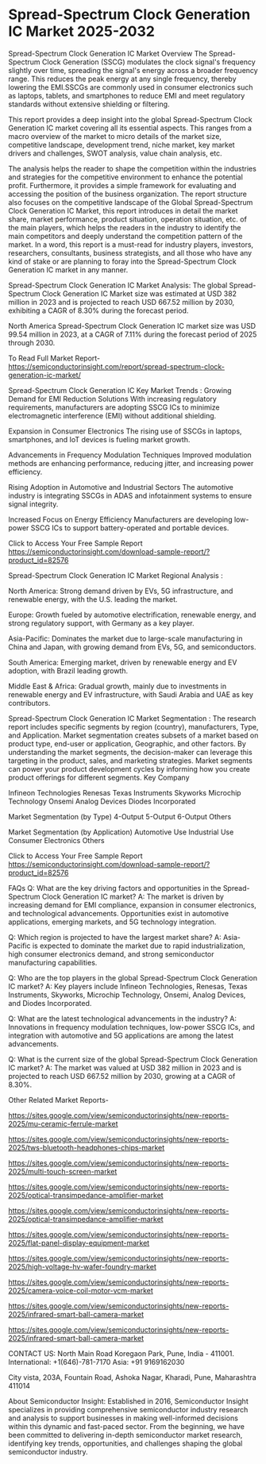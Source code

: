 <h1>Spread-Spectrum Clock Generation IC Market 2025-2032</h1>
Spread-Spectrum Clock Generation IC Market Overview
The Spread-Spectrum Clock Generation (SSCG) modulates the clock signal's frequency slightly over time, spreading the signal's energy across a broader frequency range. This reduces the peak energy at any single frequency, thereby lowering the EMI.SSCGs are commonly used in consumer electronics such as laptops, tablets, and smartphones to reduce EMI and meet regulatory standards without extensive shielding or filtering.

This report provides a deep insight into the global Spread-Spectrum Clock Generation IC market covering all its essential aspects. This ranges from a macro overview of the market to micro details of the market size, competitive landscape, development trend, niche market, key market drivers and challenges, SWOT analysis, value chain analysis, etc.

The analysis helps the reader to shape the competition within the industries and strategies for the competitive environment to enhance the potential profit. Furthermore, it provides a simple framework for evaluating and accessing the position of the business organization. The report structure also focuses on the competitive landscape of the Global Spread-Spectrum Clock Generation IC Market, this report introduces in detail the market share, market performance, product situation, operation situation, etc. of the main players, which helps the readers in the industry to identify the main competitors and deeply understand the competition pattern of the market.
In a word, this report is a must-read for industry players, investors, researchers, consultants, business strategists, and all those who have any kind of stake or are planning to foray into the Spread-Spectrum Clock Generation IC market in any manner.

Spread-Spectrum Clock Generation IC Market Analysis:
The global Spread-Spectrum Clock Generation IC Market size was estimated at USD 382 million in 2023 and is projected to reach USD 667.52 million by 2030, exhibiting a CAGR of 8.30% during the forecast period.

North America Spread-Spectrum Clock Generation IC market size was USD 99.54 million in 2023, at a CAGR of 7.11% during the forecast period of 2025 through 2030.

To Read Full Market Report-
https://semiconductorinsight.com/report/spread-spectrum-clock-generation-ic-market/

Spread-Spectrum Clock Generation IC Key Market Trends :
Growing Demand for EMI Reduction Solutions
With increasing regulatory requirements, manufacturers are adopting SSCG ICs to minimize electromagnetic interference (EMI) without additional shielding.

Expansion in Consumer Electronics
The rising use of SSCGs in laptops, smartphones, and IoT devices is fueling market growth.

Advancements in Frequency Modulation Techniques
Improved modulation methods are enhancing performance, reducing jitter, and increasing power efficiency.

Rising Adoption in Automotive and Industrial Sectors
The automotive industry is integrating SSCGs in ADAS and infotainment systems to ensure signal integrity.

Increased Focus on Energy Efficiency
Manufacturers are developing low-power SSCG ICs to support battery-operated and portable devices.

Click to Access Your Free Sample Report
https://semiconductorinsight.com/download-sample-report/?product_id=82576

Spread-Spectrum Clock Generation IC Market Regional Analysis :

North America:
Strong demand driven by EVs, 5G infrastructure, and renewable energy, with the U.S. leading the market.

Europe:
Growth fueled by automotive electrification, renewable energy, and strong regulatory support, with Germany as a key player.

Asia-Pacific:
Dominates the market due to large-scale manufacturing in China and Japan, with growing demand from EVs, 5G, and semiconductors.

South America:
Emerging market, driven by renewable energy and EV adoption, with Brazil leading growth.

Middle East & Africa:
Gradual growth, mainly due to investments in renewable energy and EV infrastructure, with Saudi Arabia and UAE as key contributors.

Spread-Spectrum Clock Generation IC Market Segmentation :
The research report includes specific segments by region (country), manufacturers, Type, and Application. Market segmentation creates subsets of a market based on product type, end-user or application, Geographic, and other factors. By understanding the market segments, the decision-maker can leverage this targeting in the product, sales, and marketing strategies. Market segments can power your product development cycles by informing how you create product offerings for different segments.
Key Company

Infineon Technologies
Renesas
Texas Instruments
Skyworks
Microchip Technology
Onsemi
Analog Devices
Diodes Incorporated

Market Segmentation (by Type)
4-Output
5-Output
6-Output
Others

Market Segmentation (by Application)
Automotive Use
Industrial Use
Consumer Electronics
Others

Click to Access Your Free Sample Report
https://semiconductorinsight.com/download-sample-report/?product_id=82576

FAQs
Q: What are the key driving factors and opportunities in the Spread-Spectrum Clock Generation IC market?
A: The market is driven by increasing demand for EMI compliance, expansion in consumer electronics, and technological advancements. Opportunities exist in automotive applications, emerging markets, and 5G technology integration.

Q: Which region is projected to have the largest market share?
A: Asia-Pacific is expected to dominate the market due to rapid industrialization, high consumer electronics demand, and strong semiconductor manufacturing capabilities.

Q: Who are the top players in the global Spread-Spectrum Clock Generation IC market?
A: Key players include Infineon Technologies, Renesas, Texas Instruments, Skyworks, Microchip Technology, Onsemi, Analog Devices, and Diodes Incorporated.

Q: What are the latest technological advancements in the industry?
A: Innovations in frequency modulation techniques, low-power SSCG ICs, and integration with automotive and 5G applications are among the latest advancements.

Q: What is the current size of the global Spread-Spectrum Clock Generation IC market?
A: The market was valued at USD 382 million in 2023 and is projected to reach USD 667.52 million by 2030, growing at a CAGR of 8.30%.

Other Related Market Reports-

https://sites.google.com/view/semiconductorinsights/new-reports-2025/mu-ceramic-ferrule-market

https://sites.google.com/view/semiconductorinsights/new-reports-2025/tws-bluetooth-headphones-chips-market

https://sites.google.com/view/semiconductorinsights/new-reports-2025/multi-touch-screen-market

https://sites.google.com/view/semiconductorinsights/new-reports-2025/optical-transimpedance-amplifier-market

https://sites.google.com/view/semiconductorinsights/new-reports-2025/optical-transimpedance-amplifier-market

https://sites.google.com/view/semiconductorinsights/new-reports-2025/flat-panel-display-equipment-market

https://sites.google.com/view/semiconductorinsights/new-reports-2025/high-voltage-hv-wafer-foundry-market

https://sites.google.com/view/semiconductorinsights/new-reports-2025/camera-voice-coil-motor-vcm-market

https://sites.google.com/view/semiconductorinsights/new-reports-2025/infrared-smart-ball-camera-market

https://sites.google.com/view/semiconductorinsights/new-reports-2025/infrared-smart-ball-camera-market

CONTACT US:
North Main Road Koregaon Park, Pune, India - 411001.
International: +1(646)-781-7170
Asia: +91 9169162030

City vista, 203A, Fountain Road, Ashoka Nagar, Kharadi, Pune, Maharashtra 411014

About Semiconductor Insight:
Established in 2016, Semiconductor Insight specializes in providing comprehensive semiconductor industry research and analysis to support businesses in making well-informed decisions within this dynamic and fast-paced sector. From the beginning, we have been committed to delivering in-depth semiconductor market research, identifying key trends, opportunities, and challenges shaping the global semiconductor industry.
